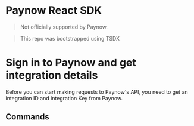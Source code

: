 # Paynow React SDK

> Not officially supported by Paynow.

> This repo was bootstrapped using TSDX

# Sign in to Paynow and get integration details

Before you can start making requests to Paynow's API, you need to get an integration ID and integration Key from Paynow.

## Commands
